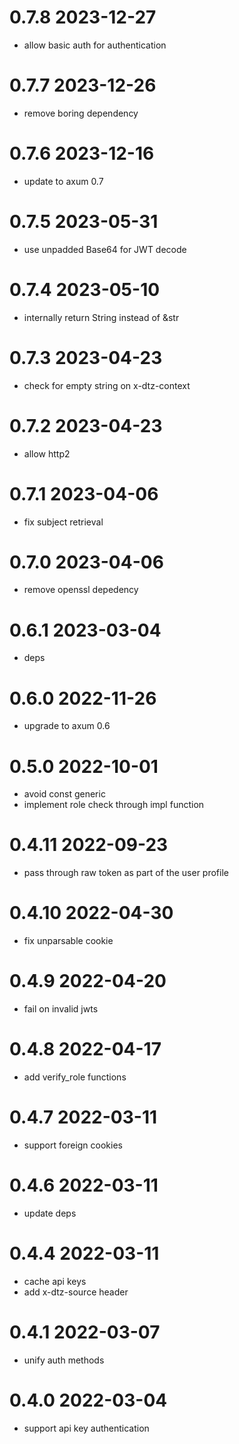 # 0.7.8 2023-12-27

* allow basic auth for authentication

# 0.7.7 2023-12-26

* remove boring dependency

# 0.7.6 2023-12-16

* update to axum 0.7

# 0.7.5 2023-05-31

* use unpadded Base64 for JWT decode

# 0.7.4 2023-05-10

* internally return String instead of &str

# 0.7.3 2023-04-23

* check for empty string on x-dtz-context

# 0.7.2 2023-04-23

* allow http2

# 0.7.1 2023-04-06

* fix subject retrieval

# 0.7.0 2023-04-06

* remove openssl depedency

# 0.6.1 2023-03-04

* deps

# 0.6.0 2022-11-26

* upgrade to axum 0.6

# 0.5.0 2022-10-01

* avoid const generic
* implement role check through impl function

# 0.4.11 2022-09-23

* pass through raw token as part of the user profile

# 0.4.10 2022-04-30

* fix unparsable cookie

# 0.4.9 2022-04-20

* fail on invalid jwts

# 0.4.8 2022-04-17

* add verify_role functions

# 0.4.7 2022-03-11

* support foreign cookies

# 0.4.6 2022-03-11

* update deps

# 0.4.4 2022-03-11

* cache api keys
* add x-dtz-source header

# 0.4.1 2022-03-07

* unify auth methods

# 0.4.0 2022-03-04

* support api key authentication